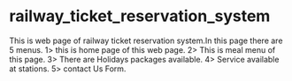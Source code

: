 # railway_ticket_reservation_system
This is web page of railway ticket reservation system.In this page there are 5 menus.
1> this is home page of this web page.
2> This is meal menu of this page.
3> There are Holidays packages available.
4> Service available at stations.
5> contact Us Form.

